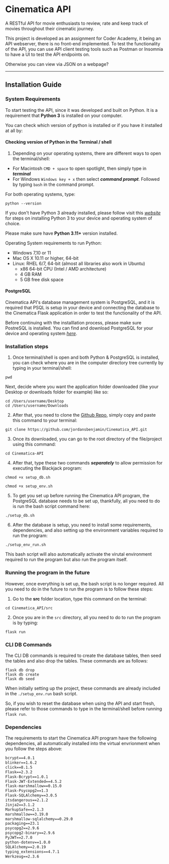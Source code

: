 # Cinematica API

A RESTful API for movie enthusiasts to review, rate and keep track of movies throughout their cinematic journey.

This project is developed as an assignment for Coder Academy, it being an API webserver, there is no front-end implemented. To test the functionality of the API, you can use API client testing tools such as Postman or Insomnia to have a UI to test the API endpoints on.

Otherwise you can view via JSON on a webpage?

---

## Installation Guide

### System Requirements

To start testing the API, since it was developed and built on Python. It is a requirement that **Python 3** is installed on your computer.

You can check which version of python is installed or if you have it installed at all by:

#### Checking version of Python in the Terminal / shell

1. Depending on your operating systems, there are different ways to open the terminal/shell:

- For Macintosh `CMD + space` to open spotlight, then simply type in ***terminal***
- For Windows `Windows key + x` then select ***command prompt***. Followed by typing `bash` in the command prompt.

For both operating systems, type:

```shell
python --version
```

If you don't have Python 3 already installed, please follow visit this [*website*](https://realpython.com/installing-python/) for steps on installing Python 3 to your device and operating system of choice.

Please make sure have **Python 3.11+** version installed.

Operating System requirements to run Python:

- Windows 7,10 or 11
- Mac OS X 10.11 or higher, 64-bit
- Linux: RHEL 6/7, 64-bit (almost all libraries also work in Ubuntu)
    - x86 64-bit CPU (Intel / AMD architecture)
    - 4 GB RAM
    - 5 GB free disk space

#### PostgreSQL

Cinematica API's database management system is PostgreSQL, and it is required that PSQL is setup in your device and connecting the database to the Cinematica Flask application in order to test the functionality of the API.

Before continuing with the installlation process, please make sure PostreSQL is installed. You can find and download PostgreSQL for your device and operating system [*here*](https://www.postgresql.org/download/).

### Installation steps

1. Once terminal/shell is open and both Python & PostgreSQL is installed, you can check where you are in the computer directory tree currently by typing in your terminal/shell:

```shell
pwd
```

Next, decide where you want the application folder downloaded (like your Desktop or downloads folder for example) like so:

```shell
cd /Users/username/Desktop
cd /Users/username/Downloads
```

2. After that, you need to clone the [Github Repo](https://github.com/jordansbenjamin/Cinematica_API), simply copy and paste this command to your terminal:

```shell
git clone https://github.com/jordansbenjamin/Cinematica_API.git
```

3. Once its downloaded, you can go to the root directory of the file/project using this command:

```shell
cd Cinematica-API
```

4. After that, type these two commands ***separately*** to allow permission for executing the Blackjack program:

```shell
chmod +x setup_db.sh
```

```shell
chmod +x setup_env.sh
```

5. To get you set up before running the Cinematica API program, the PostgreSQL database needs to be set up, thankfully, all you need to do is run the bash script command here:

```shell
./setup_db.sh
```

6. After the database is setup, you need to install some requirements, dependencies, and also setting up the environment variables required to run the program:

```shell
./setup_env_run.sh
```

This bash script will also automatically activate the virutal environment required to run the program but also run the program itself.

### Running the program in the future

However, once everything is set up, the bash script is no longer required. All you need to do in the future to run the program is to follow these steps:

1. Go to the **src** folder location, type this command on the terminal:

```shell
cd Cinematica_API/src
```

2. Once you are in the `src` directory, all you need to do to run the program is by typing:

```shell
flask run
```

### CLI DB Commands

The CLI DB commands is required to create the database tables, then seed the tables and also drop the tables. These commands are as follows:

```shell
flask db drop
flask db create
flask db seed
```

When initially setting up the project, these commands are already included in the `./setup_env.run` bash script.

So, if you wish to reset the database when using the API and start fresh, please refer to those commands to type in the terminal/shell before running `flask run`.

### Dependencies

The requirements to start the Cinematica API program have the following dependencies, all automatically installed into the virtual envrionment when you follow the steps above:

```txt
bcrypt==4.0.1
blinker==1.6.2
click==8.1.5
Flask==2.3.2
Flask-Bcrypt==1.0.1
Flask-JWT-Extended==4.5.2
flask-marshmallow==0.15.0
Flask-Psycopg2==1.3
Flask-SQLAlchemy==3.0.5
itsdangerous==2.1.2
Jinja2==3.1.2
MarkupSafe==2.1.3
marshmallow==3.19.0
marshmallow-sqlalchemy==0.29.0
packaging==23.1
psycopg2==2.9.6
psycopg2-binary==2.9.6
PyJWT==2.7.0
python-dotenv==1.0.0
SQLAlchemy==2.0.19
typing_extensions==4.7.1
Werkzeug==2.3.6

```